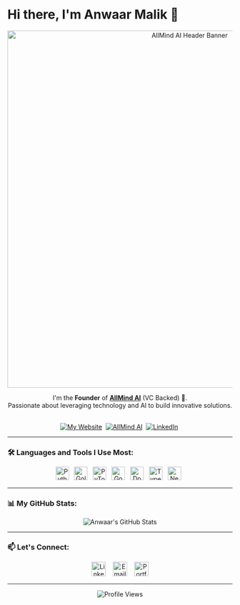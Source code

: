 # Hi there, I'm Anwaar Malik 👋

<div align="center">
  <a href="https://useallmind.ai/" target="_blank">
    <img src="https://mir-s3-cdn-cf.behance.net/project_modules/max_1200/4ff07986208593.5d9a654e92f36.gif" alt="AllMind AI Header Banner" width="800"/>
  </a>
</div>

<div align="center">

  I'm the **Founder** of **[AllMind AI](https://useallmind.ai/)** (VC Backed) 🚀.
  <br/>
  Passionate about leveraging technology and AI to build innovative solutions.
  <br/>
  <br/>

  [![My Website](https://img.shields.io/badge/Portfolio-AnwaarMalik.dev-blue?style=for-the-badge&logo=google-chrome&logoColor=white)](https://anwaarmalik.dev/) 
  [![AllMind AI](https://img.shields.io/badge/Company-AllMind%20AI-success?style=for-the-badge)](https://useallmind.ai/) 
  [![LinkedIn](https://img.shields.io/badge/LinkedIn-0A66C2?style=for-the-badge&logo=linkedin&logoColor=white)](https://www.linkedin.com/in/anwaarmalik/) 
  <!-- Optional: Add Twitter badge here if desired -->

</div>

---

### 🛠️ Languages and Tools I Use Most:

<p align="center">
  <!-- Icons ordered by preference. Find icons via https://simpleicons.org/ -->
  <img height="30" src="https://cdn.simpleicons.org/python/3776AB" alt="Python" title="Python"/>  
  <img height="30" src="https://cdn.simpleicons.org/go/00ADD8" alt="Golang" title="Golang"/>  
  <img height="30" src="https://cdn.simpleicons.org/pytorch/EE4C2C" alt="PyTorch" title="PyTorch"/>  
  <img height="30" src="https://cdn.simpleicons.org/googlecloud/4285F4" alt="Google Cloud" title="Google Cloud Platform"/>  
  <img height="30" src="https://cdn.simpleicons.org/docker/2496ED" alt="Docker" title="Docker"/>  
  <img height="30" src="https://cdn.simpleicons.org/typescript/3178C6" alt="TypeScript" title="TypeScript"/>  
  <img height="30" src="https://cdn.simpleicons.org/nextdotjs/000000" alt="Next.js" title="Next.js"/>  
  <!-- Add any other secondary tools you want to display -->
  <!-- Example: <img height="30" src="https://cdn.simpleicons.org/git/F05032" alt="Git" title="Git"/> -->
</p>

---

### 📊 My GitHub Stats:

<div align="center">
  <!-- Using the OFFICIAL github-readme-stats URL for better reliability -->
  <img src="https://github-readme-stats-k5ftlx7z3-anwaars-projects.vercel.app/api?username=Anthologycodes&count_private=true&show_icons=true&theme=tokyonight&hide_border=true" alt="Anwaar's GitHub Stats" />
  <br/>
  <!-- Optional: Add top languages card using the official URL -->
  <!-- <img src="https://github-readme-stats.vercel.app/api/top-langs/?username=Anthologycodes&layout=compact&theme=tokyonight&hide_border=true" alt="Top Langs" /> -->
</div>

---

### 📫 Let's Connect:

<p align="center">
  <a href="https://www.linkedin.com/in/anwaarmalik/" target="_blank"><img height="32" src="https://cdn.simpleicons.org/linkedin/0A66C2" alt="LinkedIn" title="LinkedIn"></a>   
  <a href="mailto:anwaarmalik@allmindinvestments.com" target="_blank"><img height="32" src="https://cdn.simpleicons.org/gmail/D14836" alt="Email" title="Email"></a>   
  <a href="https://anwaarmalik.dev/" target="_blank"><img height="32" src="https://cdn.simpleicons.org/googlechrome/4285F4" alt="Portfolio Website" title="Portfolio Website"></a>
  <!-- Add other relevant links like Twitter, DEV.to, etc. -->
</p>

---

<p align="center">
  <img src="https://komarev.com/ghpvc/?username=Anthologycodes&style=for-the-badge&color=blue" alt="Profile Views"/>
</p>

<!-- Optional: Last updated: April 24, 2025 -->
